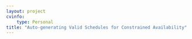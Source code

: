 ```yaml
---
layout: project
cvinfo:
    type: Personal
title: "Auto-generating Valid Schedules for Constrained Availability"
---
```

